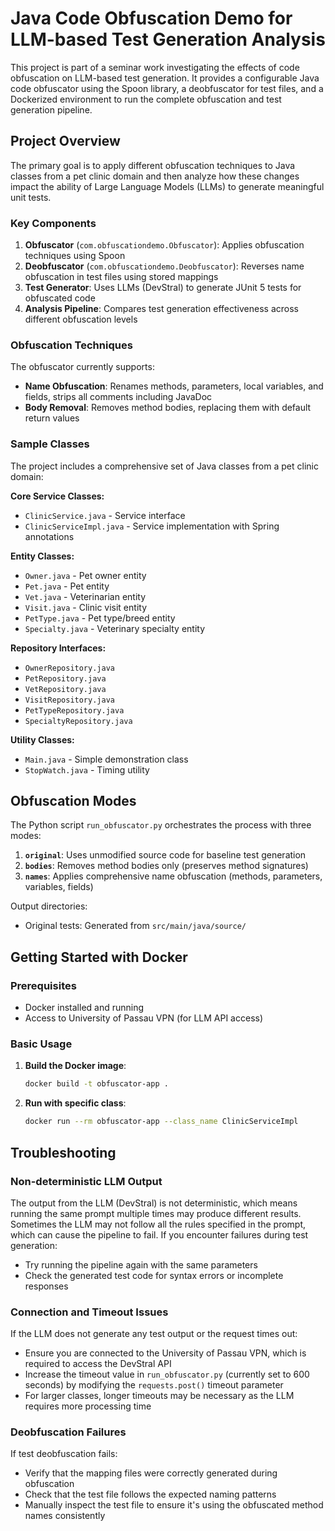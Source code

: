 # Java Code Obfuscation Demo for LLM-based Test Generation Analysis

This project is part of a seminar work investigating the effects of code obfuscation on LLM-based test generation. It provides a configurable Java code obfuscator using the Spoon library, a deobfuscator for test files, and a Dockerized environment to run the complete obfuscation and test generation pipeline.

## Project Overview

The primary goal is to apply different obfuscation techniques to Java classes from a pet clinic domain and then analyze how these changes impact the ability of Large Language Models (LLMs) to generate meaningful unit tests.

### Key Components

1. **Obfuscator** (`com.obfuscationdemo.Obfuscator`): Applies obfuscation techniques using Spoon
2. **Deobfuscator** (`com.obfuscationdemo.Deobfuscator`): Reverses name obfuscation in test files using stored mappings
3. **Test Generator**: Uses LLMs (DevStral) to generate JUnit 5 tests for obfuscated code
4. **Analysis Pipeline**: Compares test generation effectiveness across different obfuscation levels

### Obfuscation Techniques

The obfuscator currently supports:
- **Name Obfuscation**: Renames methods, parameters, local variables, and fields, strips all comments including JavaDoc
- **Body Removal**: Removes method bodies, replacing them with default return values

### Sample Classes

The project includes a comprehensive set of Java classes from a pet clinic domain:

**Core Service Classes:**
- `ClinicService.java` - Service interface
- `ClinicServiceImpl.java` - Service implementation with Spring annotations

**Entity Classes:**
- `Owner.java` - Pet owner entity
- `Pet.java` - Pet entity  
- `Vet.java` - Veterinarian entity
- `Visit.java` - Clinic visit entity
- `PetType.java` - Pet type/breed entity
- `Specialty.java` - Veterinary specialty entity

**Repository Interfaces:**
- `OwnerRepository.java`
- `PetRepository.java`
- `VetRepository.java`
- `VisitRepository.java`
- `PetTypeRepository.java`
- `SpecialtyRepository.java`

**Utility Classes:**
- `Main.java` - Simple demonstration class
- `StopWatch.java` - Timing utility

## Obfuscation Modes

The Python script `run_obfuscator.py` orchestrates the process with three modes:

1. **`original`**: Uses unmodified source code for baseline test generation
2. **`bodies`**: Removes method bodies only (preserves method signatures)
3. **`names`**: Applies comprehensive name obfuscation (methods, parameters, variables, fields)

Output directories:
- Original tests: Generated from `src/main/java/source/`

## Getting Started with Docker

### Prerequisites
- Docker installed and running
- Access to University of Passau VPN (for LLM API access)

### Basic Usage

1. **Build the Docker image**:
   ```bash
   docker build -t obfuscator-app .
   ```

2. **Run with specific class**:
   ```bash
   docker run --rm obfuscator-app --class_name ClinicServiceImpl


## Troubleshooting

### Non-deterministic LLM Output
The output from the LLM (DevStral) is not deterministic, which means running the same prompt multiple times may produce different results. Sometimes the LLM may not follow all the rules specified in the prompt, which can cause the pipeline to fail. If you encounter failures during test generation:

- Try running the pipeline again with the same parameters
- Check the generated test code for syntax errors or incomplete responses

### Connection and Timeout Issues
If the LLM does not generate any test output or the request times out:

- Ensure you are connected to the University of Passau VPN, which is required to access the DevStral API
- Increase the timeout value in `run_obfuscator.py` (currently set to 600 seconds) by modifying the `requests.post()` timeout parameter
- For larger classes, longer timeouts may be necessary as the LLM requires more processing time

### Deobfuscation Failures
If test deobfuscation fails:

- Verify that the mapping files were correctly generated during obfuscation
- Check that the test file follows the expected naming patterns
- Manually inspect the test file to ensure it's using the obfuscated method names consistently